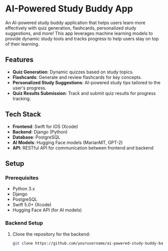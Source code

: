 # AI-Powered Study Buddy App

An AI-powered study buddy application that helps users learn more effectively with quiz generation, flashcards, personalized study suggestions, and more! This app leverages machine learning models to provide dynamic study tools and tracks progress to help users stay on top of their learning.

## Features

- **Quiz Generation**: Dynamic quizzes based on study topics.
- **Flashcards**: Generate and review flashcards for key concepts.
- **Personalized Study Suggestions**: AI-powered study tips tailored to the user's progress.
- **Quiz Results Submission**: Track and submit quiz results for progress tracking.

## Tech Stack

- **Frontend**: Swift for iOS (Xcode)
- **Backend**: Django (Python)
- **Database**: PostgreSQL
- **AI Models**: Hugging Face models (MarianMT, GPT-2)
- **API**: RESTful API for communication between frontend and backend

## Setup

### Prerequisites

- Python 3.x
- Django
- PostgreSQL
- Swift 5.0+ (Xcode)
- Hugging Face API (for AI models)

### Backend Setup

1. Clone the repository for the backend:

   ```bash
   git clone https://github.com/yourusername/ai-powered-study-buddy-backend.git

